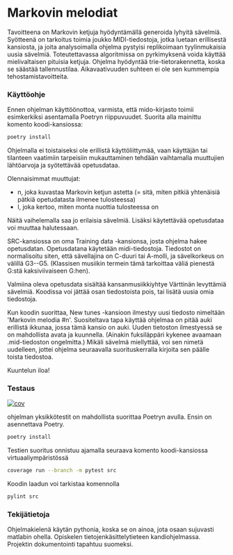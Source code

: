 # Markovin melodiat
Tavoitteena on Markovin ketjuja hyödyntämällä generoida lyhyitä sävelmiä. Syötteenä on tarkoitus toimia joukko MIDI-tiedostoja, jotka luetaan erillisestä kansiosta, ja joita analysoimalla ohjelma pystyisi replikoimaan tyylinmukaisia uusia sävelmiä. Toteutettavassa algoritmissa on pyrkimyksenä voida käyttää mielivaltaisen pituisia ketjuja. Ohjelma hyödyntää trie-tietorakennetta, koska se säästää tallennustilaa. Aikavaativuuden suhteen ei ole sen kummempia tehostamistavoitteita.

### Käyttöohje

Ennen ohjelman käyttöönottoa, varmista, että mido-kirjasto toimii esimkerkiksi asentamalla Poetryn riippuvuudet. Suorita alla mainittu komento koodi-kansiossa:

```bash
poetry install
```

Ohjelmalla ei toistaiseksi ole erillistä käyttöliittymää, vaan käyttäjän tai tilanteen vaatimiin tarpeisiin mukauttaminen tehdään vaihtamalla muuttujien lähtöarvoja ja syötettävää opetusdataa.

Olennaisimmat muuttujat:
- n, joka kuvastaa Markovin ketjun astetta (= sitä, miten pitkiä yhtenäisiä pätkiä opetudatasta ilmenee tulosteessa)
- l, joka kertoo, miten monta nuottia tulosteessa on

Näitä vaihelemalla saa jo erilaisia sävelmiä. Lisäksi käytettävää opetusdataa voi muuttaa halutessaan.

SRC-kansiossa on oma Training data -kansionsa, josta ohjelma hakee opetusdatan. Opetusdatana käytetään midi-tiedostoja. Tiedostot on normalisoitu siten, että sävellajina on C-duuri tai A-molli, ja sävelkorkeus on välillä G3--G5. (Klassisen musiikin termein tämä tarkoittaa väliä pienestä G:stä kaksiviivaiseen G:hen).

Valmiina oleva opetusdata sisältää kansanmusiikkiyhtye Värttinän levyttämiä sävelmiä. Koodissa voi jättää osan tiedostoista pois, tai lisätä uusia omia tiedostoja.

Kun koodin suorittaa, New tunes -kansioon ilmestyy uusi tiedosto nimeltään 'Markovin melodia #n'. Suositeltava tapa käyttää ohjelmaa on pitää auki erillistä ikkunaa, jossa tämä kansio on auki. Uuden tietoston ilmestyessä se on mahdollista avata ja kuunnella. (Ainakin fuksiläppäri kykenee avaamaan .mid-tiedoston ongelmitta.) Mikäli sävelmä miellyttää, voi sen nimetä uudelleen, jottei ohjelma seuraavalla suorituskerralla kirjoita sen päälle toista tiedostoa.

Kuuntelun iloa!

### Testaus
[![cov](https://pmsainio.github.io/tiralabra/badges/coverage.svg)](https://github.com/pmsainio/tiralabra/actions)

ohjelman yksikkötestit on mahdollista suorittaa Poetryn avulla. Ensin on asennettava Poetry.
```bash
poetry install
```
Testien suoritus onnistuu ajamalla seuraava komento koodi-kansiossa virtuaaliympäristössä
```bash
coverage run --branch -m pytest src
```

Koodin laadun voi tarkistaa komennolla
```bash
pylint src
```

### Tekijätietoja
Ohjelmakielenä käytän pythonia, koska se on ainoa, jota osaan sujuvasti matlabin ohella. Opiskelen tietojenkäsittelytieteen kandiohjelmassa. Projektin dokumentointi tapahtuu suomeksi.
